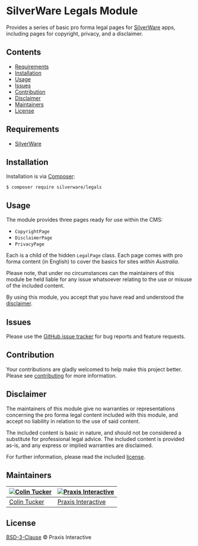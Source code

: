 # SilverWare Legals Module

Provides a series of basic pro forma legal pages for [SilverWare][silverware] apps, including
pages for copyright, privacy, and a disclaimer.

## Contents

- [Requirements](#requirements)
- [Installation](#installation)
- [Usage](#usage)
- [Issues](#issues)
- [Contribution](#contribution)
- [Disclaimer](#disclaimer)
- [Maintainers](#maintainers)
- [License](#license)

## Requirements

- [SilverWare][silverware]

## Installation

Installation is via [Composer][composer]:

```
$ composer require silverware/legals
```

## Usage

The module provides three pages ready for use within the CMS:

- `CopyrightPage`
- `DisclaimerPage`
- `PrivacyPage`

Each is a child of the hidden `LegalPage` class. Each page comes with
pro forma content (in English) to cover the basics for sites *within Australia*.

Please note, that under no circumstances can the maintainers of this module be held
liable for any issue whatsoever relating to the use or misuse of the included content.

By using this module, you accept that you have read and understood the
[disclaimer](#disclaimer).

## Issues

Please use the [GitHub issue tracker][issues] for bug reports and feature requests.

## Contribution

Your contributions are gladly welcomed to help make this project better.
Please see [contributing](CONTRIBUTING.md) for more information.

## Disclaimer

The maintainers of this module give no warranties or representations concerning the
pro forma legal content included with this module, and accept no liability in relation
to the use of said content.

The included content is basic in nature, and should not be considered a substitute for
professional legal advice. The included content is provided as-is, and any express or
implied warranties are disclaimed.

For further information, please read the included [license](LICENSE.md).

## Maintainers

[![Colin Tucker](https://avatars3.githubusercontent.com/u/1853705?s=144)](https://github.com/colintucker) | [![Praxis Interactive](https://avatars2.githubusercontent.com/u/1782612?s=144)](https://www.praxis.net.au)
---|---
[Colin Tucker](https://github.com/colintucker) | [Praxis Interactive](https://www.praxis.net.au)

## License

[BSD-3-Clause](LICENSE.md) &copy; Praxis Interactive

[silverware]: https://github.com/praxisnetau/silverware
[composer]: https://getcomposer.org
[issues]: https://github.com/praxisnetau/silverware-legals/issues
